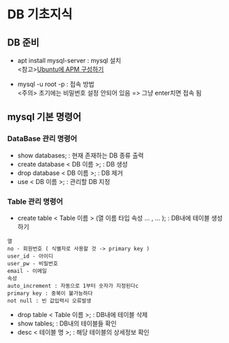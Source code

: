 # DB 기초지식

## DB 준비
+ apt install mysql-server : mysql 설치 <br>
<참고>[Ubuntu에 APM 구성하기](https://blog.lael.be/post/7264)<br>

+ mysql -u root -p : 접속 방법 <br>
<주의> 초기에는 비밀번호 설정 안되어 있음 => 그냥 enter치면 접속 됨

## mysql 기본 명령어
### DataBase 관리 명령어
* show databases; : 현재 존재하는 DB 종류 출력
* create database < DB 이름 >; : DB 생성
* drop database < DB 이름 >; : DB 제거
* use < DB 이름 >; : 관리할 DB 지정

### Table 관리 명령어
+ create table < Table 이름 > (열 이름 타입 속성 ... ,  ... ); : DB내에 테이블 생성하기
```
열
no - 회원번호 ( 식별자로 사용할 것 -> primary key )
user_id - 아이디
user_pw - 비밀번호
email - 이메일
속성
auto_increment : 자동으로 1부터 숫자가 지정된다c
primary key : 중복이 불가능하다
not null : 빈 값입력시 오류발생
```
+ drop table < Table 이름 >; : DB내에 테이블 삭제
+ show tables; :  DB내의 테이블들 확인
+ desc < 테이블 명 >; : 해당 테이블의 상세정보 확인
